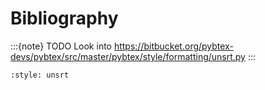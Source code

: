 # Bibliography

:::{note} TODO
Look into https://bitbucket.org/pybtex-devs/pybtex/src/master/pybtex/style/formatting/unsrt.py
:::

```{bibliography}
:style: unsrt
```